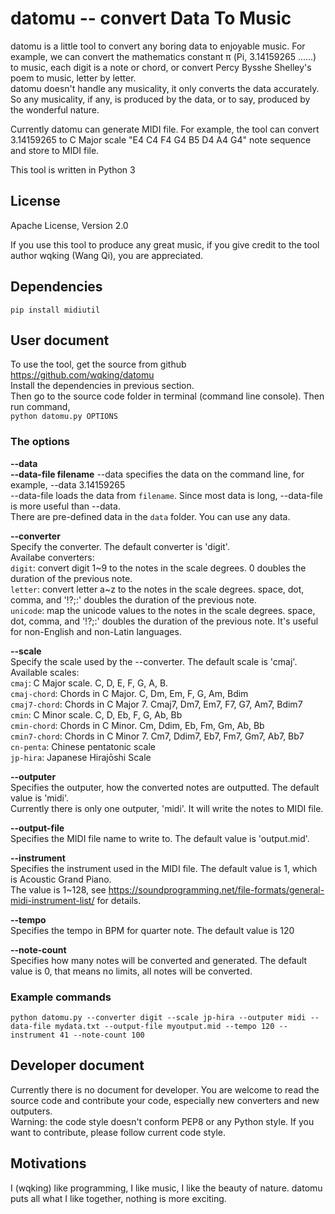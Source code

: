 # datomu -- convert Data To Music

datomu is a little tool to convert any boring data to enjoyable music. For example, we can convert the mathematics constant π (Pi, 3.14159265 ......) to music, each digit is a note or chord, or convert Percy Bysshe Shelley's poem to music, letter by letter.  
datomu doesn't handle any musicality, it only converts the data accurately. So any musicality, if any, is produced by the data, or to say, produced by the wonderful nature.

Currently datomu can generate MIDI file. For example, the tool can convert 3.14159265 to C Major scale "E4 C4 F4 G4 B5 D4 A4 G4" note sequence and store to MIDI file. 

This tool is written in Python 3

## License

Apache License, Version 2.0  

If you use this tool to produce any great music, if you give credit to the tool author wqking (Wang Qi), you are appreciated.

## Dependencies

`pip install midiutil`

## User document

To use the tool, get the source from github https://github.com/wqking/datomu  
Install the dependencies in previous section.  
Then go to the source code folder in terminal (command line console). Then run command,  
`python datomu.py OPTIONS`  

### The options

**--data**  
**--data-file filename**
--data specifies the data on the command line, for example, --data 3.14159265  
--data-file loads the data from `filename`. Since most data is long, --data-file is more useful than --data.  
There are pre-defined data in the `data` folder. You can use any data.  

**--converter**  
Specify the converter. The default converter is 'digit'.  
Availabe converters:  
`digit`: convert digit 1~9 to the notes in the scale degrees. 0 doubles the duration of the previous note.  
`letter`: convert letter a~z to the notes in the scale degrees. space, dot, comma, and '!?;:' doubles the duration of the previous note.  
`unicode`: map the unicode values to the notes in the scale degrees. space, dot, comma, and '!?;:' doubles the duration of the previous note. It's useful for non-English and non-Latin languages.

**--scale**  
Specify the scale used by the --converter. The default scale is 'cmaj'.  
Available scales:  
`cmaj`: C Major scale. C, D, E, F, G, A, B.  
`cmaj-chord`: Chords in C Major. C, Dm, Em, F, G, Am, Bdim  
`cmaj7-chord`: Chords in C Major 7. Cmaj7, Dm7, Em7, F7, G7, Am7, Bdim7  
`cmin`: C Minor scale. C, D, Eb, F, G, Ab, Bb  
`cmin-chord`: Chords in C Minor. Cm, Ddim, Eb, Fm, Gm, Ab, Bb  
`cmin7-chord`: Chords in C Minor 7. Cm7, Ddim7, Eb7, Fm7, Gm7, Ab7, Bb7  
`cn-penta`: Chinese pentatonic scale   
`jp-hira`: Japanese Hirajōshi Scale  

**--outputer**  
Specifies the outputer, how the converted notes are outputted. The default value is 'midi'.  
Currently there is only one outputer, 'midi'. It will write the notes to MIDI file.  

**--output-file**    
Specifies the MIDI file name to write to. The default value is 'output.mid'.   

**--instrument**  
Specifies the instrument used in the MIDI file. The default value is 1, which is Acoustic Grand Piano.  
The value is 1~128, see https://soundprogramming.net/file-formats/general-midi-instrument-list/ for details.

**--tempo**  
Specifies the tempo in BPM for quarter note. The default value is 120  

**--note-count**  
Specifies how many notes will be converted and generated. The default value is 0, that means no limits, all notes will be converted.

### Example commands

`python datomu.py --converter digit --scale jp-hira --outputer midi --data-file mydata.txt --output-file myoutput.mid --tempo 120 --instrument 41 --note-count 100`  

## Developer document

Currently there is no document for developer. You are welcome to read the source code and contribute your code, especially new converters and new outputers.  
Warning: the code style doesn't conform PEP8 or any Python style. If you want to contribute, please follow current code style.  

## Motivations

I (wqking) like programming, I like music, I like the beauty of nature. datomu puts all what I like together, nothing is more exciting.  

